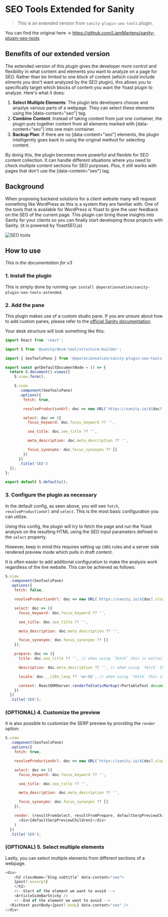 # SEO Tools Extended for Sanity

> This is an extended version from `sanity-plugin-seo-tools` plugin.

You can find the original here -> https://github.com/LiamMartens/sanity-plugin-seo-tools

## Benefits of our extended version

The extended version of this plugin gives the developer more control and flexibility in what content and elements you want to analyze on a page for SEO. Rather than be limited to one block of content (which could include elments you don't want analyzed by the SEO plugin), this allows you to specifically target which blocks of content you want the Yoast plugin to analyze. Here's what it does:

1.  **Select Multiple Elements**: The plugin lets developers choose and anazlye various parts of a webpage. They can select these elements using the [data-content="seo"] tag.
2.  **Combine Content**: Instead of taking content from just one container, the plugin puts together content from all elements marked with [data-content="seo"] into one main container.
3.  **Backup Plan**: If there are no [data-content="seo"] elements, the plugin intelligently goes back to using the original method for selecting content.

By doing this, the plugin becomes more powerful and flexible for SEO content collection. It can handle different situations where you need to check multiple content sections for SEO purposes. Plus, it still works with pages that don't use the [data-content="seo"] tag.

## Background

When proposing backend solutions for a client website many will request something like WordPress as this is a system they are familiar with. One of the tools that is available for WordPress is Yoast to give the user feedback on the SEO of the current page. This plugin can bring those insights into Sanity for your clients so you can finally start developing those projects with Sanity. (it is powered by YoastSEO.js)

![SEO tools](https://raw.githubusercontent.com/LiamMartens/sanity-plugin-seo-tools/master/doc/img/plugin.gif)

## How to use

_This is the documentation for v3_

### 1. Install the plugin

This is simply done by running `npm install @operationnation/sanity-plugin-seo-tools-extended`.

### 2. Add the pane

This plugin makes use of a custom studio pane. If you are unsure about how to add custom panes, please refer to the [official Sanity documentation](https://www.sanity.io/docs/create-custom-document-views-with-structure-builder).

Your desk structure will look something like this:

```js
import React from 'react';

import S from '@sanity/desk-tool/structure-builder';

import { SeoToolsPane } from '@operationnation/sanity-plugin-seo-tools-extended';

export const getDefaultDocumentNode = () => {
  return S.document().views([
    S.view.form(),

    S.view
      .component(SeoToolsPane)
      .options({
        fetch: true,

        resolveProductionUrl: doc => new URL(`https://sanity.io/${doc?.slug?.current}`),

        select: doc => ({
          focus_keyword: doc.focus_keyword ?? '',

          seo_title: doc.seo_title ?? '',

          meta_description: doc.meta_description ?? '',

          focus_synonyms: doc.focus_synonyms ?? []
        })
      })
      .title('SEO')
  ]);
};

export default S.defaults();
```

### 3. Configure the plugin as necessary

In the default config, as seen above, you will see `fetch`, `resolveProductionUrl` and `select`. This is the most basic configuration you can utilize.

Using this config, the plugin will try to fetch the page and run the Yoast analysis on the resulting HTML using the SEO input parameters defined in the `select` property.

However, keep in mind this requires setting up `CORS` rules and a server side rendered preview mode which pulls in draft content.

It is often easier to add additional configuration to make the analysis work regardless of the live website. This can be achieved as follows:

```js
S.view
  .component(SeoToolsPane)
  .options({
    fetch: false,

    resolveProductionUrl: doc => new URL(`https://sanity.io/${doc?.slug?.current}`),

    select: doc => ({
      focus_keyword: doc.focus_keyword ?? '',

      seo_title: doc.seo_title ?? '',

      meta_description: doc.meta_description ?? '',

      focus_synonyms: doc.focus_synonyms ?? []
    }),

    prepare: doc => ({
      title: doc.seo_title ?? '', // when using `fetch` this is extracted from the <title> tag

      description: doc.meta_description ?? '', // when using `fetch` this is extracted from the <meta name="description" /> tag

      locale: doc.__i18n_lang ?? 'en-US', // when using `fetch` this is extracted from the `lang` attribute of the root tag

      content: ReactDOMServer.renderToStaticMarkup(<PortableText document={doc.content} />) // when using `fetch` this is extracted from `body`. This does not need to be an exact copy of your live website, but should match the semantic structure for proper analysis
    })
  })
  .title('SEO');
```

### (OPTIONAL) 4. Customize the preview

It is also possible to customize the SERP preview by providing the `render` option:

```js
S.view
  .component(SeoToolsPane)
  .options({
    fetch: true,

    resolveProductionUrl: doc => new URL(`https://sanity.io/${doc?.slug?.current}`),

    select: doc => ({
      focus_keyword: doc.focus_keyword ?? '',

      seo_title: doc.seo_title ?? '',

      meta_description: doc.meta_description ?? '',

      focus_synonyms: doc.focus_synonyms ?? []
    }),

    render: (resultFromSelect, resultFromPrepare, defaultSerpPreviewChildren) => (
      <div>{defaultSerpPreviewChildren}</div>
    )
  })
  .title('SEO');
```

### (OPTIONAL) 5. Select multiple elements

Lastly, you can select multiple elements from different sections of a webpage.

```js
<div>
	<h2 className=’blog-subtitle’ data-content="seo">
    {post?.excerpt}
	</h2>
	<!--Start of the element we want to avoid -->
	<ArticleSideBarSticky />
	<!--End of the element we want to avoid -->
  <Richtext postBody={post?.body} data-content="seo" />
</div>
```
